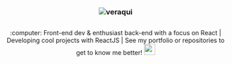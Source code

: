 ### <p align="center">![veraqui](https://user-images.githubusercontent.com/57804926/177445065-0bbc8735-a345-40eb-8469-65a1c2e5a9f3.png)</p>

## 
<p align="center">:computer: Front-end dev & enthusiast back-end with a focus on React | Developing cool projects with ReactJS | See my portfolio or repositories to get to know me better! <img src="https://raw.githubusercontent.com/kaueMarques/kaueMarques/master/hi.gif" height="25px"></p>

